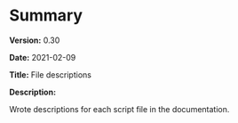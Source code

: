 # Summary

**Version:** 0.30

**Date:** 2021-02-09

**Title:** File descriptions

**Description:**

Wrote descriptions for each script file in the documentation.